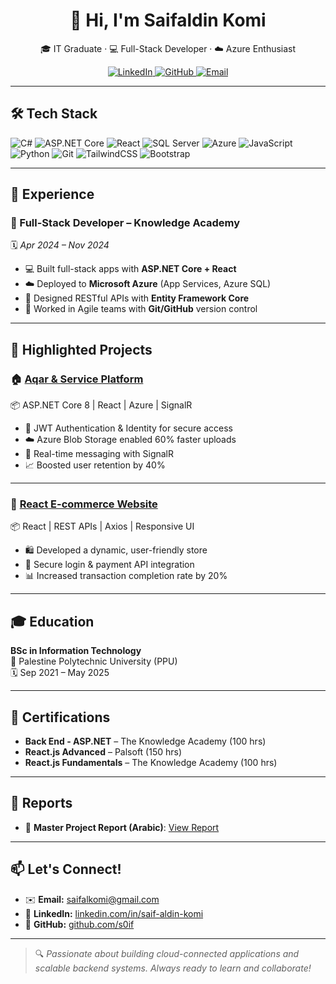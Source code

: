 <h1 align="center">👋 Hi, I'm Saifaldin Komi</h1>

<p align="center">
  🎓 IT Graduate · 💻 Full-Stack Developer · ☁️ Azure Enthusiast
</p>

<p align="center">
  <a href="https://www.linkedin.com/in/saif-aldin-komi/" target="_blank">
    <img alt="LinkedIn" src="https://img.shields.io/badge/LinkedIn-saifaldin--komi-blue?logo=linkedin&style=for-the-badge" />
  </a>
  <a href="https://github.com/s0if" target="_blank">
    <img alt="GitHub" src="https://img.shields.io/badge/GitHub-s0if-black?logo=github&style=for-the-badge" />
  </a>
  <a href="mailto:saifalkomi@gmail.com">
    <img alt="Email" src="https://img.shields.io/badge/Email-saifalkomi@gmail.com-red?logo=gmail&style=for-the-badge" />
  </a>
</p>

---

## 🛠 Tech Stack

![C#](https://img.shields.io/badge/C%23-239120?style=flat&logo=c-sharp&logoColor=white)
![ASP.NET Core](https://img.shields.io/badge/ASP.NET_Core-512BD4?style=flat&logo=.net&logoColor=white)
![React](https://img.shields.io/badge/React-61DAFB?style=flat&logo=react&logoColor=black)
![SQL Server](https://img.shields.io/badge/SQL_Server-CC2927?style=flat&logo=microsoft-sql-server&logoColor=white)
![Azure](https://img.shields.io/badge/Azure-0089D6?style=flat&logo=microsoft-azure&logoColor=white)
![JavaScript](https://img.shields.io/badge/JavaScript-F7DF1E?style=flat&logo=javascript&logoColor=black)
![Python](https://img.shields.io/badge/Python-3776AB?style=flat&logo=python&logoColor=white)
![Git](https://img.shields.io/badge/Git-F05032?style=flat&logo=git&logoColor=white)
![TailwindCSS](https://img.shields.io/badge/Tailwind_CSS-06B6D4?style=flat&logo=tailwind-css&logoColor=white)
![Bootstrap](https://img.shields.io/badge/Bootstrap-7952B3?style=flat&logo=bootstrap&logoColor=white)

---

## 💼 Experience

### 🔹 Full-Stack Developer – Knowledge Academy  
🗓️ *Apr 2024 – Nov 2024*

- 💻 Built full-stack apps with **ASP.NET Core + React**
- ☁️ Deployed to **Microsoft Azure** (App Services, Azure SQL)
- 🔄 Designed RESTful APIs with **Entity Framework Core**
- 🤝 Worked in Agile teams with **Git/GitHub** version control

---

## 🚀 Highlighted Projects

### 🏠 [Aqar & Service Platform](https://github.com/s0if/Graduation-project.git)  
📦 ASP.NET Core 8 | React | Azure | SignalR

- 🔐 JWT Authentication & Identity for secure access  
- ☁️ Azure Blob Storage enabled 60% faster uploads  
- 🔴 Real-time messaging with SignalR  
- 📈 Boosted user retention by 40%

---

### 🛒 [React E-commerce Website](https://github.com/s0if/e-commerce-react.git)  
📦 React | REST APIs | Axios | Responsive UI

- 🛍️ Developed a dynamic, user-friendly store  
- 🔐 Secure login & payment API integration  
- 📊 Increased transaction completion rate by 20%

---

## 🎓 Education

**BSc in Information Technology**  
📍 Palestine Polytechnic University (PPU)  
🗓️ Sep 2021 – May 2025

---

## 📜 Certifications

- **Back End - ASP.NET** – The Knowledge Academy (100 hrs)  
- **React.js Advanced** – Palsoft (150 hrs)  
- **React.js Fundamentals** – The Knowledge Academy (100 hrs)

---
## 📄 Reports

- 🔗 **Master Project Report (Arabic)**: [View Report](https://s0if.github.io/Master_Report_Arabic/)
---
## 📫 Let's Connect!

- ✉️ **Email:** [saifalkomi@gmail.com](mailto:saifalkomi@gmail.com)  
- 🔗 **LinkedIn:** [linkedin.com/in/saif-aldin-komi](https://www.linkedin.com/in/saif-aldin-komi/)  
- 🧠 **GitHub:** [github.com/s0if](https://github.com/s0if)

---

> 🔍 *Passionate about building cloud-connected applications and scalable backend systems. Always ready to learn and collaborate!*
